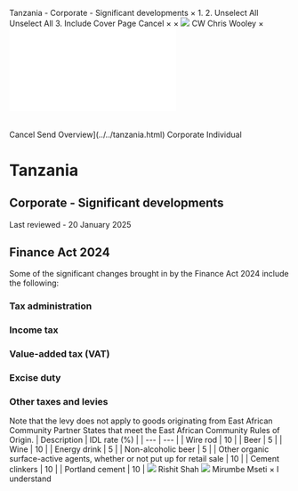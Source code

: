 Tanzania - Corporate - Significant developments
×
1.
2.
Unselect All
Unselect All
3.
Include Cover Page
Cancel
×
×
![](../../-/media/world-wide-tax-summaries/attachments/global---chris-wooley.ashx%3Frev=ac5e5f3223b34096b1afc2a6009c7320&revision=ac5e5f32-23b3-4096-b1af-c2a6009c7320&hash=859B7ADC84DC2CBEC9760E9E6EE7DE6D0A8BFCDF)
CW
Chris Wooley
×
![](significant-developments.html)
######
Cancel
Send
Overview](../../tanzania.html)
Corporate
Individual
# Tanzania
## Corporate - Significant developments
Last reviewed - 20 January 2025
## Finance Act 2024
Some of the significant changes brought in by the Finance Act 2024 include the following:
### Tax administration
### Income tax
### Value-added tax (VAT)
### **Excise duty**
### Other taxes and levies
Note that the levy does not apply to goods originating from East African Community Partner States that meet the East African Community Rules of Origin.
| Description | IDL rate (%) |
| --- | --- |
| Wire rod | 10 |
| Beer | 5 |
| Wine | 10 |
| Energy drink | 5 |
| Non-alcoholic beer | 5 |
| Other organic surface-active agents, whether or not put up for retail sale | 10 |
| Cement clinkers | 10 |
| Portland cement | 10 |
![](../../-/media/world-wide-tax-summaries/attachments/tanzania---rishit-shah.ashx%3Frev=a461f3da77544bc19ebd13d4a77bd1ad&revision=a461f3da-7754-4bc1-9ebd-13d4a77bd1ad&hash=1382D5458EC0FA6DA64ABCB6F281E5467491746E)
Rishit Shah
![](../../-/media/world-wide-tax-summaries/attachments/tanzania---mirumbe_mseti.ashx%3Frev=07a1187f85e24761a6bd23d4c8082504&revision=07a1187f-85e2-4761-a6bd-23d4c8082504&hash=D438C1A9ADD82C47613379E132854D1465809549)
Mirumbe Mseti
×
I understand